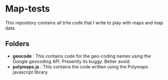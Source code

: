 # Map-tests
This repository contains all trhe code that I write to play with maps and map data.

## Folders

* __geocode__ : This contains code for the geo-coding names using the Google geocoding API. Presently its buggy. Better avoid.
* __polymaps.js__ : This contains the code written using the Polymaps javascript library.

